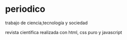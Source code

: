 # periodico
trabajo de ciencia,tecnología y sociedad

revista cientifica realizada con html, css puro y javascript
